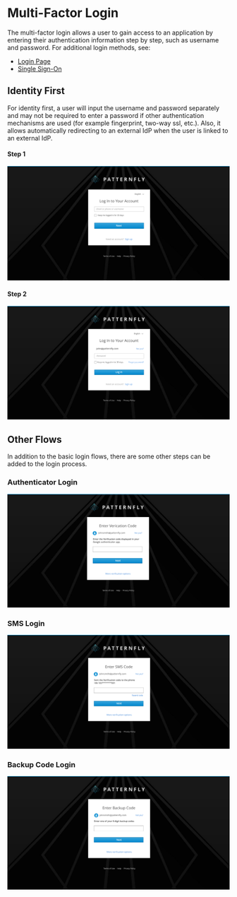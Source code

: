 ---
---
# Multi-Factor Login

The multi-factor login allows a user to gain access to an application by entering their authentication information step by step, such as username and password. For additional login methods, see:
- [Login Page](https://www.patternfly.org/pattern-library/application-framework/login-page/#)
- [Single Sign-On](https://www.patternfly.org/pattern-library/application-framework/single-sign-on/#)

## Identity First
For identity first, a user will input the username and password separately and may not be required to enter a password if other authentication mechanisms are used (for example fingerprint, two-way ssl, etc.). Also, it allows automatically redirecting to an external IdP when the user is linked to an external IdP.

#### Step 1 ####
![Image of identity first 1](img/identity-first-1.png)

#### Step 2 ####
![Image of identity first 2](img/identity-first-2.png)

## Other Flows
In addition to the basic login flows, there are some other steps can be added to the login process.

### Authenticator Login
![Image of authenticator](img/Authenticator.png)

### SMS Login
![Image of sms](img/SMS.png)

### Backup Code Login
![Image of backup code](img/Backup-Code.png)
